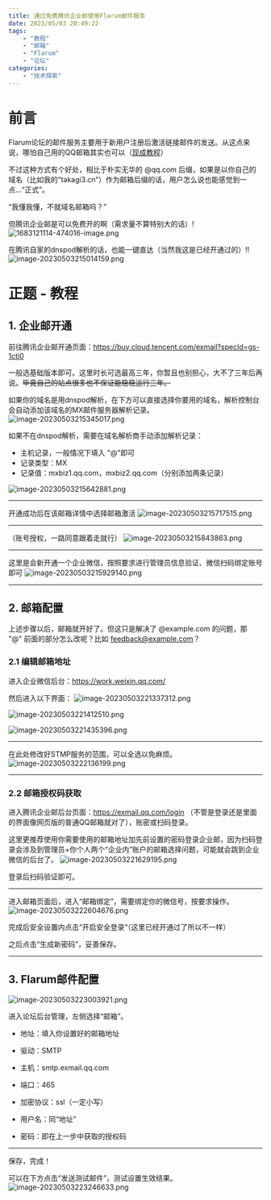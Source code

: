 ```yaml
---
title: 通过免费腾讯企业邮使用Flarum邮件服务
date: 2023/05/03 20:49:22
tags: 
    - "教程"
    - "邮箱"
    - "Flarum"
    - "论坛"
categories:
    - "技术探索"
---
```


# 前言

Flarum论坛的邮件服务主要用于新用户注册后激活链接邮件的发送。从这点来说，哪怕自己用的QQ邮箱其实也可以（[现成教程](https://discuss.flarum.org.cn/d/2401)）

不过这种方式有个好处，相比于朴实无华的 @qq.com 后缀，如果是以你自己的域名（比如我的“takagi3.cn”）作为邮箱后缀的话，用户怎么说也能感觉到一点...“正式”。

“我懂我懂，不就域名邮箱吗？”

但腾讯企业邮是可以免费开的啊（需求量不算特别大的话）!![1683121114-474016-image.png](https://pic.mufeng086.com/i/2023/05/08/645887c618ead.png)

在腾讯自家的dnspod解析的话，也能一键直达（当然我这是已经开通过的）!!![image-20230503215014159.png](https://pic.mufeng086.com/i/2023/05/08/645885a946465.png)

# 正题 - 教程

## 1. 企业邮开通

前往腾讯企业邮开通页面：https://buy.cloud.tencent.com/exmail?specId=gs-1ctj0

一般选基础版本即可。这里时长可选最高三年，你暂且也别担心，大不了三年后再说。~~毕竟自己的站点很多也不保证能稳稳运行三年。~~

如果你的域名是用dnspod解析，在下方可以直接选择你要用的域名，解析控制台会自动添加该域名的MX邮件服务器解析记录。
![image-20230503215345017.png](https://pic.mufeng086.com/i/2023/05/08/645885a9450aa.png)

如果不在dnspod解析，需要在域名解析商手动添加解析记录：

- 主机记录，一般情况下填入 "@"即可
- 记录类型：MX
- 记录值：mxbiz1.qq.com，mxbiz2.qq.com（分别添加两条记录）

![image-20230503215642881.png](https://pic.mufeng086.com/i/2023/05/08/645885a944edc.png)

---

开通成功后在该邮箱详情中选择邮箱激活
![image-20230503215717515.png](https://pic.mufeng086.com/i/2023/05/08/645885aa28ec1.png)

---

（账号授权，一路同意跟着走就行）
![image-20230503215843863.png](https://pic.mufeng086.com/i/2023/05/08/645885aa25299.png)

---

这里是会新开通一个企业微信，按照要求进行管理员信息验证、微信扫码绑定账号即可
![image-20230503215929140.png](https://pic.mufeng086.com/i/2023/05/08/645885ab533f1.png)

---

## 2. 邮箱配置

上述步骤以后，邮箱就开好了。但这只是解决了 @example.com 的问题，那 "@" 前面的部分怎么改呢？比如 feedback@example.com？

### 2.1 编辑邮箱地址

进入企业微信后台：https://work.weixin.qq.com/

然后进入以下界面：
![image-20230503221337312.png](https://pic.mufeng086.com/i/2023/05/08/645885ab8e8ba.png)

![image-20230503221412510.png](https://pic.mufeng086.com/i/2023/05/08/645885ab8ac9d.png)

![image-20230503221435396.png](https://pic.mufeng086.com/i/2023/05/08/645885ac59c16.png)

---

在此处修改好STMP服务的范围，可以全选以免麻烦。
![image-20230503222136199.png](https://pic.mufeng086.com/i/2023/05/08/645885acdc502.png)

---

### 2.2 邮箱授权码获取

进入腾讯企业邮后台页面：https://exmail.qq.com/login （不管是登录还是里面的界面像网页版的普通QQ邮箱就对了），账密或扫码登录。

这里更推荐使用你需要使用的邮箱地址加先前设置的密码登录企业邮，因为扫码登录会涉及到管理员+你个人两个“企业内”账户的邮箱选择问题，可能就会跳到企业微信的后台了。
![image-20230503221629195.png](https://pic.mufeng086.com/i/2023/05/08/645885acae24a.png)

登录后扫码验证即可。

---

进入邮箱页面后，进入“邮箱绑定”，需要绑定你的微信号，按要求操作。
![image-20230503222604676.png](https://pic.mufeng086.com/i/2023/05/08/645885ad79a51.png)

完成后安全设置内点击“开启安全登录“（这里已经开通过了所以不一样）

之后点击“生成新密码”，妥善保存。

---

## 3. Flarum邮件配置
![image-20230503223003921.png](https://pic.mufeng086.com/i/2023/05/08/645885ae0e965.png)


进入论坛后台管理，左侧选择“邮箱”。

- 地址：填入你设置好的邮箱地址

- 驱动：SMTP

- 主机：smtp.exmail.qq.com

- 端口：465

- 加密协议：ssl（一定小写）

- 用户名：同“地址”

- 密码：即在上一步中获取的授权码

---

保存，完成！

可以在下方点击“发送测试邮件”，测试设置生效结果。
![image-20230503223246633.png](https://pic.mufeng086.com/i/2023/05/08/645885ae77471.png)
